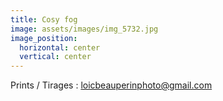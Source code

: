```yaml
---
title: Cosy fog
image: assets/images/img_5732.jpg
image_position:
  horizontal: center
  vertical: center
---
```

Prints / Tirages : loicbeauperinphoto@gmail.com
